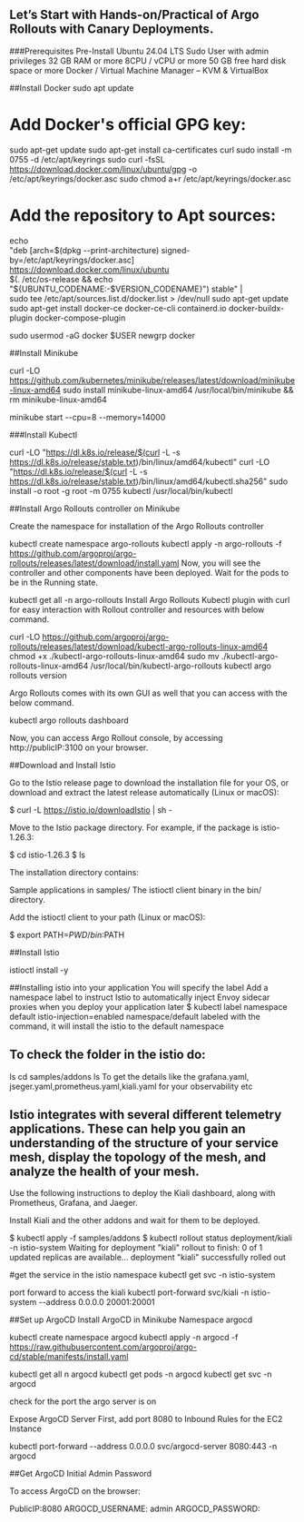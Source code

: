 ## Let’s Start with Hands-on/Practical of Argo Rollouts with Canary Deployments.

###Prerequisites
Pre-Install Ubuntu 24.04 LTS Sudo User with admin privileges 32 GB RAM or more  8CPU / vCPU or more 50 GB free hard disk space or more Docker / Virtual Machine Manager – KVM & VirtualBox

##Install Docker
sudo apt update

# Add Docker's official GPG key:
sudo apt-get update
sudo apt-get install ca-certificates curl
sudo install -m 0755 -d /etc/apt/keyrings
sudo curl -fsSL https://download.docker.com/linux/ubuntu/gpg -o /etc/apt/keyrings/docker.asc
sudo chmod a+r /etc/apt/keyrings/docker.asc

# Add the repository to Apt sources:
echo \
"deb [arch=$(dpkg --print-architecture) signed-by=/etc/apt/keyrings/docker.asc] https://download.docker.com/linux/ubuntu \
$(. /etc/os-release && echo "${UBUNTU_CODENAME:-$VERSION_CODENAME}") stable" | \
sudo tee /etc/apt/sources.list.d/docker.list > /dev/null
sudo apt-get update
sudo apt-get install docker-ce docker-ce-cli containerd.io docker-buildx-plugin docker-compose-plugin

sudo usermod -aG docker $USER
newgrp docker

##Install Minikube

curl -LO https://github.com/kubernetes/minikube/releases/latest/download/minikube-linux-amd64
sudo install minikube-linux-amd64 /usr/local/bin/minikube && rm minikube-linux-amd64

minikube start --cpu=8 --memory=14000

###Install Kubectl

curl -LO "https://dl.k8s.io/release/$(curl -L -s https://dl.k8s.io/release/stable.txt)/bin/linux/amd64/kubectl"
curl -LO "https://dl.k8s.io/release/$(curl -L -s https://dl.k8s.io/release/stable.txt)/bin/linux/amd64/kubectl.sha256"
sudo install -o root -g root -m 0755 kubectl /usr/local/bin/kubectl

##Install Argo Rollouts controller on Minikube

Create the namespace for installation of the Argo Rollouts controller

kubectl create namespace argo-rollouts
kubectl apply -n argo-rollouts -f https://github.com/argoproj/argo-rollouts/releases/latest/download/install.yaml
Now, you will see the controller and other components have been deployed. Wait for the pods to be in the Running state.

kubectl get all -n argo-rollouts
Install Argo Rollouts Kubectl plugin with curl for easy interaction with Rollout controller and resources with below command.

curl -LO https://github.com/argoproj/argo-rollouts/releases/latest/download/kubectl-argo-rollouts-linux-amd64
chmod +x ./kubectl-argo-rollouts-linux-amd64
sudo mv ./kubectl-argo-rollouts-linux-amd64 /usr/local/bin/kubectl-argo-rollouts
kubectl argo rollouts version

Argo Rollouts comes with its own GUI as well that you can access with the below command.

kubectl argo rollouts dashboard

Now, you can access Argo Rollout console, by accessing http://publicIP:3100 on your browser.

##Download and Install Istio

Go to the Istio release page to download the installation file for your OS, or download and extract the latest release automatically (Linux or macOS):

$ curl -L https://istio.io/downloadIstio | sh -

Move to the Istio package directory. For example, if the package is istio-1.26.3:

$ cd istio-1.26.3
$ ls

The installation directory contains:

Sample applications in samples/
The istioctl client binary in the bin/ directory.

Add the istioctl client to your path (Linux or macOS):

$ export PATH=$PWD/bin:$PATH

##Install Istio

istioctl install -y

##Installing istio into your application
You will specify the label
Add a namespace label to instruct Istio to automatically inject Envoy sidecar proxies when you deploy your application later
$ kubectl label namespace default istio-injection=enabled
namespace/default labeled
with the command, it will install the istio to the default namespace

## To check the folder in the istio do:
ls
cd samples/addons
ls
To get the details like the grafana.yaml, jseger.yaml,prometheus.yaml,kiali.yaml for your observability etc

## Istio integrates with several different telemetry applications. These can help you gain an understanding of the structure of your service mesh, display the topology of the mesh, and analyze the health of your mesh.

Use the following instructions to deploy the Kiali dashboard, along with Prometheus, Grafana, and Jaeger.

Install Kiali and the other addons and wait for them to be deployed.

$ kubectl apply -f samples/addons
$ kubectl rollout status deployment/kiali -n istio-system
Waiting for deployment "kiali" rollout to finish: 0 of 1 updated replicas are available...
deployment "kiali" successfully rolled out

#get the service in the istio namespace
kubectl get svc -n istio-system

port forward to access the kiali
kubectl port-forward svc/kiali -n istio-system --address 0.0.0.0 20001:20001

##Set up ArgoCD Install ArgoCD in Minikube Namespace argocd

kubectl create namespace argocd
kubectl apply -n argocd -f https://raw.githubusercontent.com/argoproj/argo-cd/stable/manifests/install.yaml

kubectl get all n argocd
kubectl get pods -n argocd
kubectl get svc -n argocd

check for the port the argo server is on

Expose ArgoCD Server First, add port 8080 to Inbound Rules for the EC2 Instance

kubectl port-forward --address 0.0.0.0 svc/argocd-server 8080:443 -n argocd

##Get ArgoCD Initial Admin Password

To access ArgoCD on the browser:

PublicIP:8080
ARGOCD_USERNAME: admin
ARGOCD_PASSWORD:

